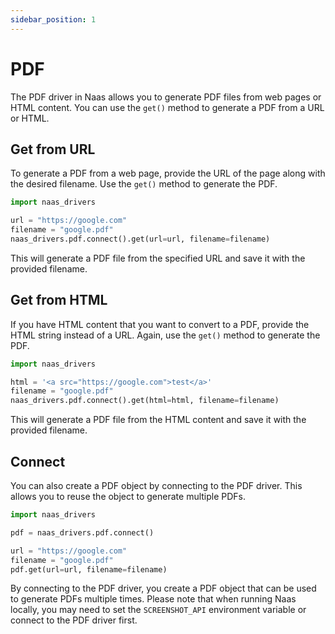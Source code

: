 ```yaml
---
sidebar_position: 1
---
```


# PDF

The PDF driver in Naas allows you to generate PDF files from web pages or HTML content. You can use the `get()` method to generate a PDF from a URL or HTML.

## Get from URL

To generate a PDF from a web page, provide the URL of the page along with the desired filename. Use the `get()` method to generate the PDF.

```python
import naas_drivers

url = "https://google.com"
filename = "google.pdf"
naas_drivers.pdf.connect().get(url=url, filename=filename)
```

This will generate a PDF file from the specified URL and save it with the provided filename.

## Get from HTML

If you have HTML content that you want to convert to a PDF, provide the HTML string instead of a URL. Again, use the `get()` method to generate the PDF.

```python
import naas_drivers

html = '<a src="https://google.com">test</a>'
filename = "google.pdf"
naas_drivers.pdf.connect().get(html=html, filename=filename)
```

This will generate a PDF file from the HTML content and save it with the provided filename.

## Connect

You can also create a PDF object by connecting to the PDF driver. This allows you to reuse the object to generate multiple PDFs.

```python
import naas_drivers

pdf = naas_drivers.pdf.connect()

url = "https://google.com"
filename = "google.pdf"
pdf.get(url=url, filename=filename)
```

By connecting to the PDF driver, you create a PDF object that can be used to generate PDFs multiple times.
Please note that when running Naas locally, you may need to set the `SCREENSHOT_API` environment variable or connect to the PDF driver first.